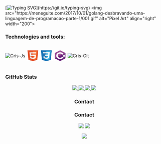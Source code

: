 [![Typing SVG](https://readme-typing-svg.herokuapp.com?font=Fira+Code&pause=1000&center=falso&vCenter=falso&repeat=verdadeiro&random=falso&width=435&lines=Ol%C3%A1!+bem+vindos+ao+meu+github+!!)](https://git.io/typing-svg)
<img src="https://meneguite.com/2017/10/01/golang-desbravando-uma-linguagem-de-programacao-parte-1/001.gif" alt="Pixel Art" align="right" width="200">



  ### Technologies and tools:
    
<div style="display: inline_block"><br>
  <img align="center" alt="Cris-Js" height="35" width="40" src="<i class="devicon-threedsmax-plain colorido">
  <img align="center" alt="Cris-HTML" height="35" width="40" src="https://raw.githubusercontent.com/devicons/devicon/master/icons/html5/html5-original.svg">
  <img align="center" alt="Cris-CSS" height="35" width="40" src="https://raw.githubusercontent.com/devicons/devicon/master/icons/css3/css3-original.svg">       
  <img align="center" alt="Cris-Csharp" height="35" width="40" src="https://raw.githubusercontent.com/devicons/devicon/master/icons/csharp/csharp-original.svg"
  <img align="center" alt="Cris-VS" height="35" width="40" src="https://cdn.jsdelivr.net/gh/devicons/devicon/icons/vscode/vscode-original.svg">
  <img align="center" alt="Cris-Git" height="35" width="40" src="https://cdn.jsdelivr.net/gh/devicons/devicon/icons/git/git-original.svg">
</div><br>

### GitHub Stats

<div align="center">
<div align="center" style="display: flex; justify-content: center;">
  <a href="https://github.com/anacristinaneves">
  <img height="60%" src="https://github-readme-stats.vercel.app/api?username=anacristinaneves&show_icons=true&theme=one_dark_pro&include_all_commits=true&count_private=true"/>
  <img height="60%" src="https://github-readme-stats.vercel.app/api/top-langs/?username=anacristinaneves&layout=compact&langs_count=7&theme=one_dark_pro"/>
    <img height="195px" src="https://github-readme-stats.vercel.app/api?username=anacristinaneves&show_icons=true&theme=one_dark_pro&include_all_commits=true&count_private=true"/>
    <img height="195px" src="https://github-readme-stats.vercel.app/api/top-langs/?username=anacristinaneves&layout=compact&langs_count=7&theme=one_dark_pro"/>
  </a>
</div>

### Contact 
 
### Contact
<div> 
  <a href="https://www.linkedin.com/in/cristinanevesb" target="_blank"><img src="https://img.shields.io/badge/-LinkedIn-%230077B5?style=for-the-badge&logo=linkedin&logoColor=white" target="_blank"></a> 
    <a href = "mailto:anacristinabezerra.neves@gmail.com"><img src="https://img.shields.io/badge/-Gmail-%23333?style=for-the-badge&logo=gmail&logoColor=white" target="_blank"></a>
 
 
  <a href="mailto:anacristinabezerra.neves@gmail.com"><img src="https://img.shields.io/badge/-Gmail-%23333?style=for-the-badge&logo=gmail&logoColor=white" target="_blank"></a>
</div>

